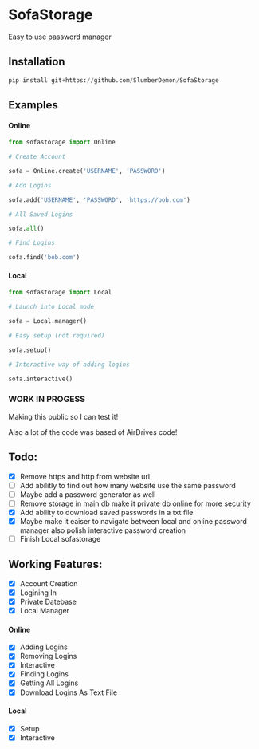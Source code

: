 # SofaStorage
Easy to use password manager

## Installation

```py
pip install git+https://github.com/SlumberDemon/SofaStorage
```

## Examples

#### Online

```py
from sofastorage import Online

# Create Account

sofa = Online.create('USERNAME', 'PASSWORD')

# Add Logins 

sofa.add('USERNAME', 'PASSWORD', 'https://bob.com')

# All Saved Logins

sofa.all()

# Find Logins

sofa.find('bob.com')
```

#### Local

```py
from sofastorage import Local

# Launch into Local mode

sofa = Local.manager()

# Easy setup (not required)

sofa.setup()

# Interactive way of adding logins

sofa.interactive()
```


### WORK IN PROGESS ###

Making this public so I can test it!

Also a lot of the code was based of AirDrives code!

## Todo:
- [x] Remove https and http from website url 
- [ ] Add abilitly to find out how many website use the same password
- [ ] Maybe add a password generator as well
- [ ] Remove storage in main db make it private db online for more security
- [x] Add ability to download saved passwords in a txt file 
- [x] Maybe make it eaiser to navigate between local and online password manager also polish interactive password creation
- [ ] Finish Local sofastorage

## Working Features:
- [x] Account Creation
- [x] Logining In
- [x] Private Datebase
- [x] Local Manager
#### Online
   - [x] Adding Logins
   - [x] Removing Logins
   - [x] Interactive 
   - [x] Finding Logins
   - [x] Getting All Logins
   - [x] Download Logins As Text File
#### Local
   - [x] Setup
   - [x] Interactive 